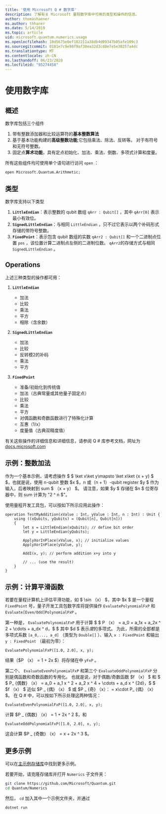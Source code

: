 ```yaml
---
title: '使用 Microsoft Q # 数字库'
description: 了解有关 Microsoft 量程数字库中可用的类型和操作的信息。
author: thomashaener
ms.author: thhaner
ms.date: 5/14/2019
ms.topic: article
uid: microsoft.quantum.numerics.usage
ms.openlocfilehash: 10d5675e0ef182211a38db4d09347b05afe109c3
ms.sourcegitcommit: 0181e7c9e98f9af30ea32d3cd8e7e5e30257a4dc
ms.translationtype: MT
ms.contentlocale: zh-CN
ms.lasthandoff: 06/23/2020
ms.locfileid: "85274458"
---
```

# <a name="using-the-numerics-library"></a>使用数字库

## <a name="overview"></a>概述

数字库包括三个组件

1. 带有整数添加器和比较运算符的**基本整数算法**
1. 基于基本功能构建的**高级整数功能**;它包括乘法、除法、反转等。 对于有符号和无符号整数。
1. 固定点**算术功能**，具有定点初始化、加法、乘法、倒数、多项式计算和度量。

所有这些组件均可使用单个语句进行访问 `open` ：
```qsharp
open Microsoft.Quantum.Arithmetic;
```

## <a name="types"></a>类型

数字库支持以下类型

1. **`LittleEndian`**：表示整数的 qubit 数组 `qArr : Qubit[]` ，其中 `qArr[0]` 表示最小有效位。
1. **`SignedLittleEndian`**：与相同 `LittleEndian` ，只不过它表示以两个补码形式存储的带符号整数。
1. **`FixedPoint`**：表示包含 qubit 数组的实数 `qArr2 : Qubit[]` 和一个二进制点位置 `pos` ，该位置计算二进制点左侧的二进制位数。 `qArr2`的存储方式与相同 `SignedLittleEndian` 。

## <a name="operations"></a>Operations

上述三种类型的操作都可用：

1. **`LittleEndian`**
    - 加法
    - 比较
    - 乘法
    - 平方
    - 相除（含余数）

1. **`SignedLittleEndian`**
    - 加法
    - 比较
    - 反转模2的补码
    - 乘法
    - 平方

1. **`FixedPoint`**
    - 准备/初始化到传统值
    - 加法（古典常量或其他量子固定点）
    - 比较
    - 乘法
    - 平方
    - 对偶函数和奇数函数进行了特殊化计算
    - 互惠（1/x）
    - 度量值（古典双精度值）

有关这些操作的详细信息和详细信息，请参阅 Q # 库参考文档，网址为[docs.microsoft.com](https://docs.microsoft.com/quantum)

## <a name="sample-integer-addition"></a>示例：整数加法

作为一个基本示例，请考虑操作 $ $ \ket x\ket y\mapsto \ket x\ket {x + y} $ $，也就是说，使用 n-qubit 整数 $x $，n 或（n + 1）-qubit register $y $ 作为输入，后者映射到 sum $ （x + y） $。 请注意，如果 $y $ 存储在 $n $ 位寄存器中，则 sum 计算为 "2 ^ n $"。

使用量程开发工具包，可以按如下所示应用此操作：
```qsharp
operation TestMyAddition(xValue : Int, yValue : Int, n : Int) : Unit {
    using ((xQubits, yQubits) = (Qubit[n], Qubit[n]))
    {
        let x = LittleEndian(xQubits); // define bit order
        let y = LittleEndian(yQubits);
        
        ApplyXorInPlace(xValue, x); // initialize values
        ApplyXorInPlace(yValue, y);
        
        AddI(x, y); // perform addition x+y into y
        
        // ... (use the result)
    }
}
```

## <a name="sample-evaluating-smooth-functions"></a>示例：计算平滑函数

若要在量程计算机上评估平滑功能，如 $ \sin （x） $，其中 $x $ 是一个量程 `FixedPoint` 号，量子开发工具包数字库将提供操作 `EvaluatePolynomialFxP` 和 `Evaluate[Even/Odd]PolynomialFxP` 。

第一种是， `EvaluatePolynomialFxP` 用于计算 $ $ P （x） = a_0 + a_1x + a_2x ^ 2 + \cdots + a_dx ^ d，$ $ 其中 $d $ 表示*度*的多项式。 为此，所需的全部都是多项式系数 `[a_0,..., a_d]` （类型为 `Double[]` ）、输入 `x : FixedPoint` 和输出 `y : FixedPoint` （最初为零）：
```qsharp
EvaluatePolynomialFxP([1.0, 2.0], x, y);
```
结果（$P （x） = 1 + 2x $）将存储在中 `yFxP` 。

第二个、 `EvaluateEvenPolynomialFxP` 和第三个 `EvaluateOddPolynomialFxP` 分别是偶函数和奇数函数的专用化。 也就是说，对于偶数/奇数函数 $f （x） $ 和 $ $ P_ {偶数} （x） = a_0 + a_1 x ^ 2 + a_2 x ^ 4 + \cdots + a_d x ^ {2d}，$ $ $f （x） $ 近似 $P _ {偶} （x） $ 或 $P _ {奇} （x）： = x\cdot P_ {偶} （x） $。
在 Q # 中，可以按如下所示处理这两种情况：
```qsharp
EvaluateEvenPolynomialFxP([1.0, 2.0], x, y);
```
计算 $P _ {偶数} （x） = 1 + 2x ^ 2 $，和
```qsharp
EvaluateOddPolynomialFxP([1.0, 2.0], x, y);
```
这会计算 $P _ {奇数} （x） = x + 2x ^ 3 $。

## <a name="more-samples"></a>更多示例

可以在[主示例存储库](https://github.com/Microsoft/Quantum)中找到更多示例。

若要开始，请克隆存储库并打开 `Numerics` 子文件夹：

```bash
git clone https://github.com/Microsoft/Quantum.git
cd Quantum/Numerics
```

然后， `cd` 加入其中一个示例文件夹，并通过

```bash
dotnet run
```

